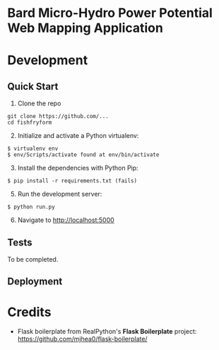 # Bard Micro-Hydro Power Potential Web Mapping Application

# Development

## Quick Start

1. Clone the repo

```
git clone https://github.com/...
cd fishfryform
```

2. Initialize and activate a Python virtualenv:

```
$ virtualenv env
$ env/Scripts/activate found at env/bin/activate
```

3. Install the dependencies with Python Pip:

```
$ pip install -r requirements.txt (fails)
```

5. Run the development server:

```
$ python run.py
```

6. Navigate to [http://localhost:5000](http://localhost:5000)

## Tests

To be completed.

## Deployment

# Credits

* Flask boilerplate from RealPython's **Flask Boilerplate** project: https://github.com/mjhea0/flask-boilerplate/
